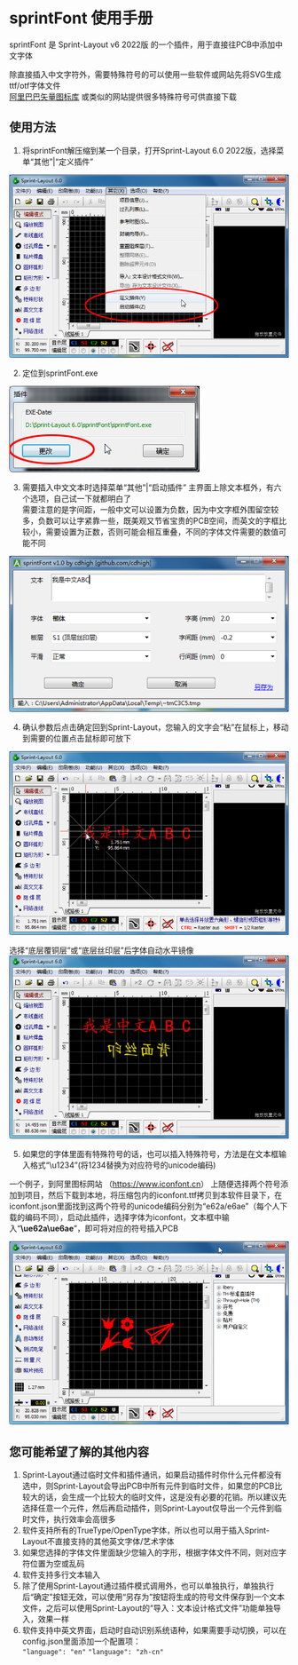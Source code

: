 # sprintFont 使用手册
sprintFont 是 Sprint-Layout v6 2022版 的一个插件，用于直接往PCB中添加中文字体    

除直接插入中文字符外，需要特殊符号的可以使用一些软件或网站先将SVG生成ttf/otf字体文件    
[阿里巴巴矢量图标库](https://www.iconfont.cn) 或类似的网站提供很多特殊符号可供直接下载    



## 使用方法
1. 将sprintFont解压缩到某一个目录，打开Sprint-Layout 6.0 2022版，选择菜单“其他”|“定义插件”

![define_plugin](pic/define_plugin.png)



2. 定位到sprintFont.exe

![plugin_path](pic/plugin_path.png)



3. 需要插入中文文本时选择菜单“其他”|“启动插件”
主界面上除文本框外，有六个选项，自己试一下就都明白了    
需要注意的是字间距，一般中文可以设置为负数，因为中文字框外围留空较多，负数可以让字紧靠一些，既美观又节省宝贵的PCB空间，而英文的字框比较小，需要设置为正数，否则可能会相互重叠，不同的字体文件需要的数值可能不同    

![main](pic/main.png)



4. 确认参数后点击确定回到Sprint-Layout，您输入的文字会“粘”在鼠标上，移动到需要的位置点击鼠标即可放下

![return_sprint](pic/return_sprint.png)

选择“底层覆铜层”或“底层丝印层”后字体自动水平镜像   
![dual_silk](pic/dual_silk.png)



5. 如果您的字体里面有特殊符号的话，也可以插入特殊符号，方法是在文本框输入格式“\u1234”(将1234替换为对应符号的unicode编码)

一个例子，到阿里图标网站 （<https://www.iconfont.cn>） 上随便选择两个符号添加到项目，然后下载到本地，将压缩包内的iconfont.ttf拷贝到本软件目录下，在iconfont.json里面找到这两个符号的unicode编码分别为“e62a/e6ae”（每个人下载的编码不同），启动此插件，选择字体为iconfont，文本框中输入“**\ue62a\ue6ae**”，即可将对应的符号插入PCB

![symbol.png](pic/symbol.png)





## 您可能希望了解的其他内容
1. Sprint-Layout通过临时文件和插件通讯，如果启动插件时你什么元件都没有选中，则Sprint-Layout会导出PCB中所有元件到临时文件，如果您的PCB比较大的话，会生成一个比较大的临时文件，这是没有必要的花销。所以建议先选择任意一个元件，然后再启动插件，则Sprint-Layout仅导出一个元件到临时文件，执行效率会高很多   
2. 软件支持所有的TrueType/OpenType字体，所以也可以用于插入Sprint-Layout不直接支持的其他英文字体/艺术字体    
3. 如果您选择的字体文件里面缺少您输入的字形，根据字体文件不同，则对应字符位置为空或乱码    
4. 软件支持多行文本输入   
5. 除了使用Sprint-Layout通过插件模式调用外，也可以单独执行，单独执行后“确定”按钮无效，可以使用“另存为”按钮将生成的符号文件保存到一个文本文件，之后可以使用Sprint-Layout的“导入：文本设计格式文件”功能单独导入，效果一样   
6. 软件支持中英文界面，启动时自动识别系统语种，如果需要手动切换，可以在config.json里面添加一个配置项：   
<code>"language": "en"</code>
<code>"language": "zh-cn"</code>

